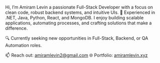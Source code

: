 Hi, I’m Amiram Levin a passionate Full-Stack Developer with a focus on clean code, robust backend systems, and intuitive UIs.
💼 Experienced in .NET, Java, Python, React, and MongoDB.
I enjoy building scalable applications, automating processes, and crafting solutions that make a difference.

🔍 Currently seeking new opportunities in Full-Stack, Backend, or QA Automation roles.

📫 Reach out: amiramlevin2@gmail.com
🌐 Portfolio: [<href link="amiramlevin.xyz">amiramlevin.xyz</href>](https://)
